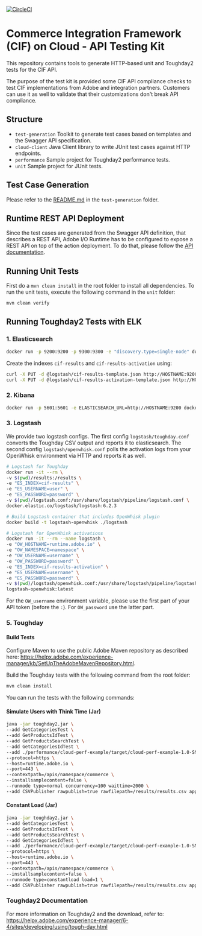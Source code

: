 [![CircleCI](https://circleci.com/gh/adobe/commerce-cif-testing-kit.svg?style=svg)](https://circleci.com/gh/adobe/commerce-cif-testing-kit)

# Commerce Integration Framework (CIF) on Cloud - API Testing Kit
This repository contains tools to generate HTTP-based unit and Toughday2 tests for the CIF API.

The purpose of the test kit is provided some CIF API compliance checks to test CIF implementations from Adobe and integration partners. Customers can use it as well to validate that their customizations don't break API compliance.

## Structure
* `test-generation` Toolkit to generate test cases based on templates and the Swagger API specification.
* `cloud-client` Java Client library to write JUnit test cases against HTTP endpoints.
* `performance` Sample project for Toughday2 performance tests.
* `unit` Sample project for JUnit tests.

## Test Case Generation
Please refer to the [README.md](test-generation/README.md) in the `test-generation` folder.

## Runtime REST API Deployment
Since the test cases are generated from the Swagger API definition, that describes a REST API, 
Adobe I/O Runtime has to be configured to expose a REST API on top of the action deployment.
To do that, please follow the [API documentation](https://github.com/adobe/commerce-cif-api#configuring-the-rest-api-on-adobe-io-runtime).

## Running Unit Tests
First do a `mvn clean install` in the root folder to install all dependencies. To run the unit tests, execute the following command in the `unit` folder:
```bash
mvn clean verify
```

## Running Toughday2 Tests with ELK
### 1. Elasticsearch
```bash
docker run -p 9200:9200 -p 9300:9300 -e "discovery.type=single-node" docker.elastic.co/elasticsearch/elasticsearch:6.2.3
```

Create the indexes `cif-results` and `cif-results-activation` using:
```bash
curl -X PUT -d @logstash/cif-results-template.json http://HOSTNAME:9200/cif-results
curl -X PUT -d @logstash/cif-results-activation-template.json http://HOSTNAME:9200/cif-results-activation
```

### 2. Kibana
```bash
docker run -p 5601:5601 -e ELASTICSEARCH_URL=http://HOSTNAME:9200 docker.elastic.co/kibana/kibana:6.2.3
```

### 3. Logstash
We provide two logstash configs. The first config `logstash/toughday.conf` converts the Toughday CSV output and reports it to elasticsearch. The second config `logstash/openwhisk.conf` polls the activation logs from your OpenWhisk environment via HTTP and reports it as well.

```bash
# Logstash for Toughday
docker run -it --rm \
-v $(pwd)/results:/results \
-e "ES_INDEX=cif-results" \
-e "ES_USERNAME=user" \
-e "ES_PASSWORD=password" \
-v $(pwd)/logstash.conf:/usr/share/logstash/pipeline/logstash.conf \
docker.elastic.co/logstash/logstash:6.2.3

# Build Logstash container that includes OpenWhisk plugin
docker build -t logstash-openwhisk ./logstash

# Logstash for OpenWhisk activations
docker run -it --rm --name logstash \
-e "OW_HOSTNAME=runtime.adobe.io" \
-e "OW_NAMESPACE=namespace" \
-e "OW_USERNAME=username" \
-e "OW_PASSWORD=password" \
-e "ES_INDEX=cif-results-activation" \
-e "ES_USERNAME=username" \
-e "ES_PASSWORD=password" \
-v $(pwd)/logstash/openwhisk.conf:/usr/share/logstash/pipeline/logstash.conf \
logstash-openwhisk:latest
```
For the `OW_username` environment variable, please use the first part of your API token (before the `:`). For `OW_password` use the latter part.

### 5. Toughday

#### Build Tests
Configure Maven to use the public Adobe Maven repository as described here: https://helpx.adobe.com/experience-manager/kb/SetUpTheAdobeMavenRepository.html.

Build the Toughday tests with the following command from the root folder:
```bash
mvn clean install
```

You can run the tests with the following commands:

#### Simulate Users with Think Time (Jar)
```bash
java -jar toughday2.jar \
--add GetCategoriesTest \
--add GetProductsIdTest \
--add GetProductsSearchTest \
--add GetCategoriesIdTest \
--add ./performance/cloud-perf-example/target/cloud-perf-example-1.0-SNAPSHOT.jar \
--protocol=https \
--host=runtime.adobe.io \
--port=443 \
--contextpath=/apis/namespace/commerce \
--installsamplecontent=false \
--runmode type=normal concurrency=100 waittime=2000 \
--add CSVPublisher rawpublish=true rawfilepath=/results/results.csv append=true
```

#### Constant Load (Jar)
```bash
java -jar toughday2.jar \
--add GetCategoriesTest \
--add GetProductsIdTest \
--add GetProductsSearchTest \
--add GetCategoriesIdTest \
--add ./performance/cloud-perf-example/target/cloud-perf-example-1.0-SNAPSHOT.jar \
--protocol=https \
--host=runtime.adobe.io \
--port=443 \
--contextpath=/apis/namespace/commerce \
--installsamplecontent=false \
--runmode type=constantload load=1 \
--add CSVPublisher rawpublish=true rawfilepath=/results/results.csv append=true
```

### Toughday2 Documentation
For more information on Toughday2 and the download, refer to:
https://helpx.adobe.com/experience-manager/6-4/sites/developing/using/tough-day.html
